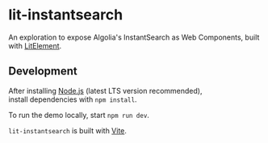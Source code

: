 # lit-instantsearch

An exploration to expose Algolia's InstantSearch as Web Components, built with [LitElement](https://lit-element.polymer-project.org/).

## Development
After installing [Node.js](https://nodejs.org/) (latest LTS version recommended),<br>
install dependencies with `npm install`.

To run the demo locally, start `npm run dev`.

`lit-instantsearch` is built with [Vite](https://vitejs.dev/).
